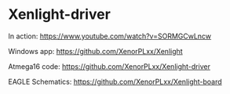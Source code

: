 # Xenlight-driver
In action: https://www.youtube.com/watch?v=SORMGCwLncw

Windows app: https://github.com/XenorPLxx/Xenlight

Atmega16 code: https://github.com/XenorPLxx/Xenlight-driver

EAGLE Schematics: https://github.com/XenorPLxx/Xenlight-board
